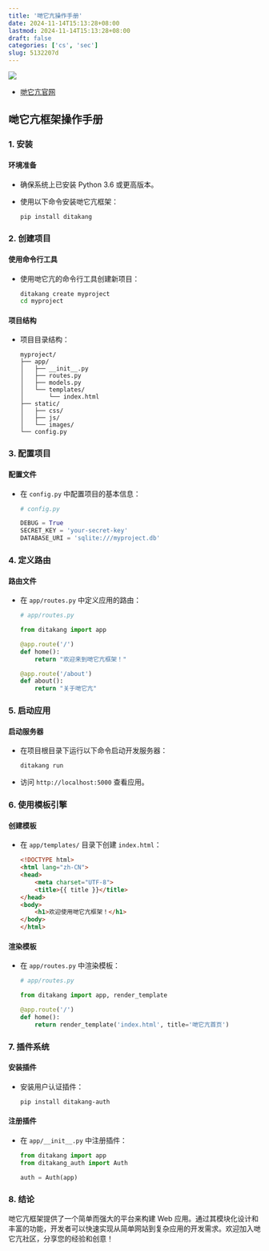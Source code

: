 ```yaml
---
title: '哋它亢操作手册'
date: 2024-11-14T15:13:28+08:00
lastmod: 2024-11-14T15:13:28+08:00
draft: false
categories: ['cs', 'sec']
slug: 5132207d
---
```


![](/img/logo.png)

- [哋它亢官网](https://datacon-14447.xyz/)

## 哋它亢框架操作手册

### 1. 安装

#### 环境准备
- 确保系统上已安装 Python 3.6 或更高版本。
- 使用以下命令安装哋它亢框架：

  ```bash
  pip install ditakang
  ```

### 2. 创建项目

#### 使用命令行工具
- 使用哋它亢的命令行工具创建新项目：

  ```bash
  ditakang create myproject
  cd myproject
  ```

#### 项目结构
- 项目目录结构：

  ```
  myproject/
  ├── app/
  │   ├── __init__.py
  │   ├── routes.py
  │   ├── models.py
  │   └── templates/
  │       └── index.html
  ├── static/
  │   ├── css/
  │   ├── js/
  │   └── images/
  └── config.py
  ```

### 3. 配置项目

#### 配置文件
- 在 `config.py` 中配置项目的基本信息：

  ```python
  # config.py

  DEBUG = True
  SECRET_KEY = 'your-secret-key'
  DATABASE_URI = 'sqlite:///myproject.db'
  ```

### 4. 定义路由

#### 路由文件
- 在 `app/routes.py` 中定义应用的路由：

  ```python
  # app/routes.py

  from ditakang import app

  @app.route('/')
  def home():
      return "欢迎来到哋它亢框架！"

  @app.route('/about')
  def about():
      return "关于哋它亢"
  ```

### 5. 启动应用

#### 启动服务器
- 在项目根目录下运行以下命令启动开发服务器：

  ```bash
  ditakang run
  ```

- 访问 `http://localhost:5000` 查看应用。

### 6. 使用模板引擎

#### 创建模板
- 在 `app/templates/` 目录下创建 `index.html`：

  ```html
  <!DOCTYPE html>
  <html lang="zh-CN">
  <head>
      <meta charset="UTF-8">
      <title>{{ title }}</title>
  </head>
  <body>
      <h1>欢迎使用哋它亢框架！</h1>
  </body>
  </html>
  ```

#### 渲染模板
- 在 `app/routes.py` 中渲染模板：

  ```python
  # app/routes.py

  from ditakang import app, render_template

  @app.route('/')
  def home():
      return render_template('index.html', title='哋它亢首页')
  ```

### 7. 插件系统

#### 安装插件
- 安装用户认证插件：

  ```bash
  pip install ditakang-auth
  ```

#### 注册插件
- 在 `app/__init__.py` 中注册插件：

  ```python
  from ditakang import app
  from ditakang_auth import Auth

  auth = Auth(app)
  ```

### 8. 结论

哋它亢框架提供了一个简单而强大的平台来构建 Web 应用。通过其模块化设计和丰富的功能，开发者可以快速实现从简单网站到复杂应用的开发需求。欢迎加入哋它亢社区，分享您的经验和创意！

